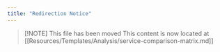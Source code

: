 ```yaml
---
title: "Redirection Notice"
---
```


> [\!NOTE] This file has been moved
> This content is now located at [[Resources/Templates/Analysis/service-comparison-matrix.md]]

